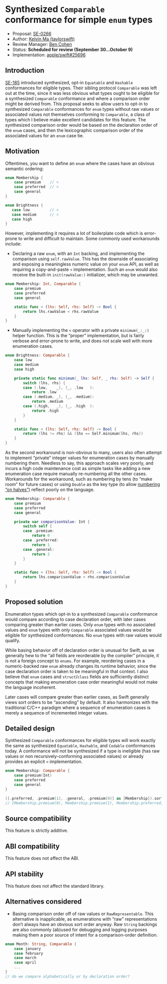 # Synthesized `Comparable` conformance for simple `enum` types

* Proposal: [SE-0266](0266-synthesized-comparable-for-enumerations.md)
* Author: [Kelvin Ma (taylorswift)](https://forums.swift.org/u/taylorswift)
* Review Manager: [Ben Cohen](https://github.com/airspeedswift)
* Status: **Scheduled for review (September 30...October 9)**
* Implementation: [apple/swift#25696](https://github.com/apple/swift/pull/25696)

## Introduction

[SE-185](https://github.com/apple/swift-evolution/blob/master/proposals/0185-synthesize-equatable-hashable.md) introduced synthesized, opt-in `Equatable` and `Hashable` conformances for eligible types. Their sibling protocol `Comparable` was left out at the time, since it was less obvious what types ought to be eligible for a synthesized `Comparable` conformance and where a comparison order might be derived from. This proposal seeks to allow users to opt-in to synthesized `Comparable` conformances for `enum` types without raw values or associated values not themselves conforming to `Comparable`, a class of types which I believe make excellent candidates for this feature. The synthesized comparison order would be based on the declaration order of the `enum` cases, and then the lexicographic comparison order of the associated values for an `enum` case tie.

## Motivation

Oftentimes, you want to define an `enum` where the cases have an obvious semantic ordering:

```swift
enum Membership {
    case premium    // <
    case preferred  // <
    case general
}
```
```swift
enum Brightness {
   case low         // <
   case medium      // <
   case high
}
```

However, implementing it requires a lot of boilerplate code which is error-prone to write and difficult to maintain. Some commonly used workarounds include:

* Declaring a raw `enum`, with an `Int` backing, and implementing the comparison using `self.rawValue`. This has the downside of associating and exposing a meaningless numeric value on your `enum` API, as well as requiring a copy-and-paste `<` implementation. Such an `enum` would also receive the built-in `init(rawValue:)` initializer, which may be unwanted.

```swift
enum Membership: Int, Comparable {
    case premium
    case preferred
    case general

    static func < (lhs: Self, rhs: Self) -> Bool {
        return lhs.rawValue < rhs.rawValue
    }
}
```

* Manually implementing the `<` operator with a private `minimum(_:_:)` helper function. This is the “proper” implementation, but is fairly verbose and error-prone to write, and does not scale well with more enumeration cases.

```swift
enum Brightness: Comparable {
    case low
    case medium
    case high

    private static func minimum(_ lhs: Self, _ rhs: Self) -> Self {
        switch (lhs, rhs) {
        case (.low,    _), (_, .low   ):
            return .low
        case (.medium, _), (_, .medium):
            return .medium
        case (.high,   _), (_, .high  ):
            return .high
        }
    }

    static func < (lhs: Self, rhs: Self) -> Bool {
        return (lhs != rhs) && (lhs == Self.minimum(lhs, rhs))
    }
}
```

As the second workaround is non-obvious to many, users also often attempt to implement “private” integer values for enumeration cases by manually numbering them. Needless to say, this approach scales very poorly, and incurs a high code maintenance cost as simple tasks like adding a new enumeration case require manually re-numbering all the other cases. Workarounds for the workaround, such as numbering by tens (to “make room” for future cases) or using `Double` as the key type (to allow [numbering “on halves”](https://youtu.be/KWcxgrg4eQI?t=113)) reflect poorly on the language.

```swift
enum Membership: Comparable {
    case premium
    case preferred
    case general

    private var comparisonValue: Int {
        switch self {
        case .premium:
            return 0
        case .preferred:
            return 1
        case .general:
            return 2
        }
    }

    static func < (lhs: Self, rhs: Self) -> Bool {
        return lhs.comparisonValue < rhs.comparisonValue
    }
}
```

## Proposed solution

Enumeration types which opt-in to a synthesized `Comparable` conformance would compare according to case declaration order, with later cases comparing greater than earlier cases. Only `enum` types with no associated values and `enum` types with only `Comparable` associated values would be eligible for synthesized conformances. No `enum` types with raw values would qualify.

While basing behavior off of declaration order is unusual for Swift, as we generally hew to the “all fields are reorderable by the compiler” principle, it is not a foreign concept to `enums`. For example, reordering cases in a numeric-backed raw `enum` already changes its runtime behavior, since the case declaration order is taken to be meaningful in that context. I also believe that `enum` cases and `struct`/`class` fields are sufficiently distinct concepts that making enumeration case order meaningful would not make the language incoherent.

Later cases will compare greater than earlier cases, as Swift generally views sort orders to be “ascending” by default. It also harmonizes with the traditional C/C++ paradigm where a sequence of enumeration cases is merely a sequence of incremented integer values.

## Detailed design

Synthesized `Comparable` conformances for eligible types will work exactly the same as synthesized `Equatable`, `Hashable`, and `Codable` conformances today. A conformance will not be synthesized if a type is ineligible (has raw values or non recursively-conforming associated values) or already provides an explicit `<` implementation.

```swift
enum Membership: Comparable {
    case premium(Int)
    case preferred
    case general
}

([.preferred, .premium(1), .general, .premium(0)] as [Membership]).sorted()
// [Membership.premium(0), Membership.premium(1), Membership.preferred, Membership.general]
```

## Source compatibility

This feature is strictly additive.

## ABI compatibility

This feature does not affect the ABI.

## API stability

This feature does not affect the standard library.

## Alternatives considered

* Basing comparison order off of raw values or `RawRepresentable`. This alternative is inapplicable, as enumerations with “raw” representations don’t always have an obvious sort order anyway. Raw `String` backings are also commonly (ab)used for debugging and logging purposes making them a poor source of intent for a comparison-order definition.

```swift
enum Month: String, Comparable {
    case january
    case february
    case march
    case april
    ...
}
// do we compare alphabetically or by declaration order?
```
